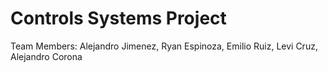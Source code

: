 # Controls Systems Project
Team Members: Alejandro Jimenez, Ryan Espinoza, Emilio Ruiz, Levi Cruz, Alejandro Corona
